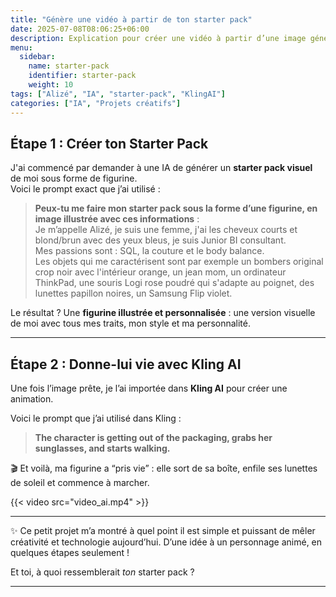 ```yaml
---
title: "Génère une vidéo à partir de ton starter pack"
date: 2025-07-08T08:06:25+06:00
description: Explication pour créer une vidéo à partir d’une image générée par une IA
menu:
  sidebar:
    name: starter-pack
    identifier: starter-pack
    weight: 10
tags: ["Alizé", "IA", "starter-pack", "KlingAI"]
categories: ["IA", "Projets créatifs"]
---
```


## Étape 1 : Créer ton Starter Pack

J'ai commencé par demander à une IA de générer un **starter pack visuel** de moi sous forme de figurine.  
Voici le prompt exact que j’ai utilisé :

> **Peux-tu me faire mon starter pack sous la forme d’une figurine, en image illustrée avec ces informations** :  
> Je m’appelle Alizé, je suis une femme, j'ai les cheveux courts et blond/brun avec des yeux bleus, je suis Junior BI consultant.  
> Mes passions sont : SQL, la couture et le body balance.  
> Les objets qui me caractérisent sont par exemple un bombers original crop noir avec l'intérieur orange, un jean mom, un ordinateur ThinkPad, une souris Logi rose poudré qui s'adapte au poignet, des lunettes papillon noires, un Samsung Flip violet.

Le résultat ? Une **figurine illustrée et personnalisée** : une version visuelle de moi avec tous mes traits, mon style et ma personnalité.

---

## Étape 2 : Donne-lui vie avec Kling AI

Une fois l’image prête, je l’ai importée dans **Kling AI** pour créer une animation.

Voici le prompt que j’ai utilisé dans Kling :

> **The character is getting out of the packaging, grabs her sunglasses, and starts walking.**

🎬 Et voilà, ma figurine a “pris vie” : elle sort de sa boîte, enfile ses lunettes de soleil et commence à marcher.

{{< video src="video_ai.mp4" >}}

---

✨ Ce petit projet m’a montré à quel point il est simple et puissant de mêler créativité et technologie aujourd’hui. D’une idée à un personnage animé, en quelques étapes seulement !

Et toi, à quoi ressemblerait *ton* starter pack ?

---
